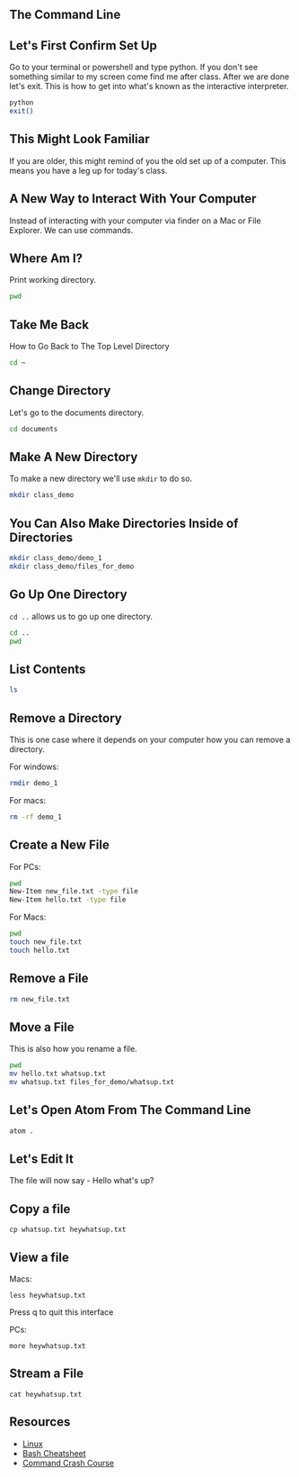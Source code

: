 ## The Command Line

## Let's First Confirm Set Up
Go to your terminal or powershell and type python. If you don't see something similar to my screen come find me after class. After we are done let's exit. This is how to get into what's known as the interactive interpreter.

```bash
python
exit()
```

## This Might Look Familiar
If you are older, this might remind of you the old set up of a computer. This means you have a leg up for today's class.

## A New Way to Interact With Your Computer
Instead of interacting with your computer via finder on a Mac or File Explorer. We can use commands.

## Where Am I?
Print working directory.
```bash
pwd
```

## Take Me Back
How to Go Back to The Top Level Directory
```bash
cd ~
```

## Change Directory
Let's go to the documents directory.
```bash
cd documents
```

## Make A New Directory
To make a new directory we'll use `mkdir` to do so.
```bash
mkdir class_demo
```

## You Can Also Make Directories Inside of Directories
```bash
mkdir class_demo/demo_1
mkdir class_demo/files_for_demo
```

## Go Up One Directory
`cd ..` allows us to go up one directory.
```bash
cd ..
pwd
```

## List Contents
```bash
ls
```

## Remove a Directory
This is one case where it depends on your computer how you can remove a directory.

For windows:
```bash
rmdir demo_1
```

For macs:
```bash
rm -rf demo_1
```

## Create a New File

For PCs:
```bash
pwd
New-Item new_file.txt -type file
New-Item hello.txt -type file
```

For Macs:
```bash
pwd
touch new_file.txt
touch hello.txt
```

## Remove a File
```bash
rm new_file.txt
```

## Move a File
This is also how you rename a file.

```bash
pwd
mv hello.txt whatsup.txt
mv whatsup.txt files_for_demo/whatsup.txt
```

## Let's Open Atom From The Command Line
```bash
atom .
```

## Let's Edit It
The file will now say - Hello what's up?

## Copy a file
```
cp whatsup.txt heywhatsup.txt
```

## View a file

Macs:

```
less heywhatsup.txt
```

Press q to quit this interface

PCs:
```
more heywhatsup.txt
```

## Stream a File
```
cat heywhatsup.txt
```

## Resources
- [Linux](https://opensource.com/resources/linux)
- [Bash Cheatsheet](https://learncodethehardway.org/unix/bash_cheat_sheet.pdf)
- [Command Crash Course](https://learnpythonthehardway.org/book/appendixa.html)
